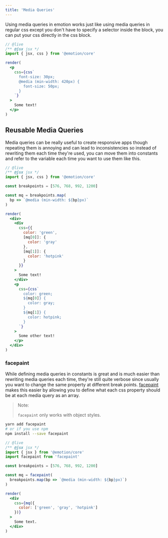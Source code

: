 ```yaml
---
title: 'Media Queries'
---
```


Using media queries in emotion works just like using media queries in regular css except you don't have to specify a selector inside the block, you can put your css directly in the css block.

```jsx
// @live
/** @jsx jsx */
import { jsx, css } from '@emotion/core'

render(
  <p
    css={css`
      font-size: 30px;
      @media (min-width: 420px) {
        font-size: 50px;
      }
    `}
  >
    Some text!
  </p>
)
```

## Reusable Media Queries

Media queries can be really useful to create responsive apps though repeating them is annoying and can lead to inconsistencies so instead of rewriting them each time they're used, you can move them into constants and refer to the variable each time you want to use them like this.

```jsx
// @live
/** @jsx jsx */
import { jsx, css } from '@emotion/core'

const breakpoints = [576, 768, 992, 1200]

const mq = breakpoints.map(
  bp => `@media (min-width: ${bp}px)`
)

render(
  <div>
    <div
      css={{
        color: 'green',
        [mq[0]]: {
          color: 'gray'
        },
        [mq[1]]: {
          color: 'hotpink'
        }
      }}
    >
      Some text!
    </div>
    <p
      css={css`
        color: green;
        ${mq[0]} {
          color: gray;
        }
        ${mq[1]} {
          color: hotpink;
        }
      `}
    >
      Some other text!
    </p>
  </div>
)
```

### facepaint

While defining media queries in constants is great and is much easier than rewriting media queries each time, they're still quite verbose since usually you want to change the same property at different break points. [facepaint](https://github.com/emotion-js/facepaint) makes this easier by allowing you to define what each css property should be at each media query as an array.

> Note:
>
> `facepaint` only works with object styles.

```bash
yarn add facepaint
# or if you use npm
npm install --save facepaint
```

```jsx
// @live
/** @jsx jsx */
import { jsx } from '@emotion/core'
import facepaint from 'facepaint'

const breakpoints = [576, 768, 992, 1200]

const mq = facepaint(
  breakpoints.map(bp => `@media (min-width: ${bp}px)`)
)

render(
  <div
    css={mq({
      color: ['green', 'gray', 'hotpink']
    })}
  >
    Some text.
  </div>
)
```
